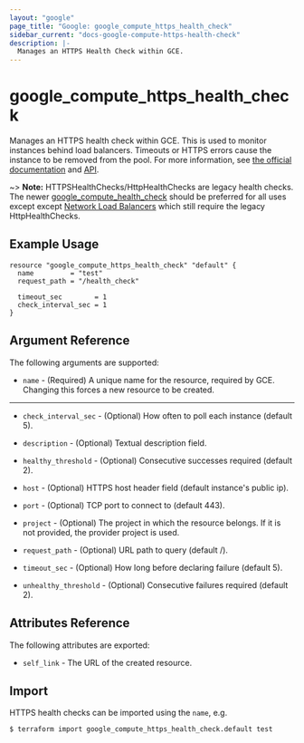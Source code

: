 ```yaml
---
layout: "google"
page_title: "Google: google_compute_https_health_check"
sidebar_current: "docs-google-compute-https-health-check"
description: |-
  Manages an HTTPS Health Check within GCE.
---
```


# google\_compute\_https\_health\_check

Manages an HTTPS health check within GCE. This is used to monitor instances
behind load balancers. Timeouts or HTTPS errors cause the instance to be
removed from the pool. For more information, see [the official
documentation](https://cloud.google.com/compute/docs/load-balancing/health-checks#legacy_health_checks)
and
[API](https://cloud.google.com/compute/docs/reference/latest/httpsHealthChecks).

~> **Note:** HTTPSHealthChecks/HttpHealthChecks are legacy health checks. The newer [google_compute_health_check](/docs/providers/google/r/compute_health_check.html) should be preferred for all uses except except [Network Load Balancers](https://cloud.google.com/compute/docs/load-balancing/network/) which still require the legacy HttpHealthChecks.

## Example Usage

```hcl
resource "google_compute_https_health_check" "default" {
  name         = "test"
  request_path = "/health_check"

  timeout_sec        = 1
  check_interval_sec = 1
}
```

## Argument Reference

The following arguments are supported:

* `name` - (Required) A unique name for the resource, required by GCE. Changing
    this forces a new resource to be created.

- - -

* `check_interval_sec` - (Optional) How often to poll each instance (default 5).

* `description` - (Optional) Textual description field.

* `healthy_threshold` - (Optional) Consecutive successes required (default 2).

* `host` - (Optional) HTTPS host header field (default instance's public ip).

* `port` - (Optional) TCP port to connect to (default 443).

* `project` - (Optional) The project in which the resource belongs. If it
    is not provided, the provider project is used.

* `request_path` - (Optional) URL path to query (default /).

* `timeout_sec` - (Optional) How long before declaring failure (default 5).

* `unhealthy_threshold` - (Optional) Consecutive failures required (default 2).


## Attributes Reference

The following attributes are exported:

* `self_link` - The URL of the created resource.

## Import

HTTPS health checks can be imported using the `name`, e.g.

```
$ terraform import google_compute_https_health_check.default test
```
